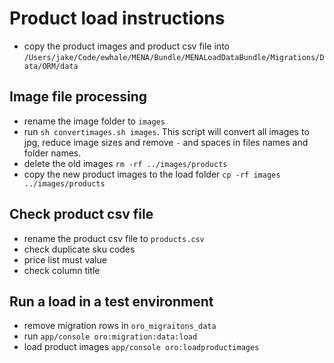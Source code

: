 # Product load instructions

* copy the product images and product csv file into
`/Users/jake/Code/ewhale/MENA/Bundle/MENALoadDataBundle/Migrations/Data/ORM/data`

## Image file processing 

* rename the image folder to `images`
* run `sh convertimages.sh images`. This script will convert all images to jpg, reduce image sizes and remove `-` 
and spaces in files names and folder names.
* delete the old images
 `rm -rf ../images/products`
* copy the new product images to the load folder `cp -rf images ../images/products`

## Check product csv file

* rename the product csv file to `products.csv`
* check duplicate sku codes
* price list must value
* check column title

## Run a load in a test environment 

* remove migration rows in `oro_migraitons_data`
* run `app/console oro:migration:data:load`
* load product images `app/console oro:loadproductimages`